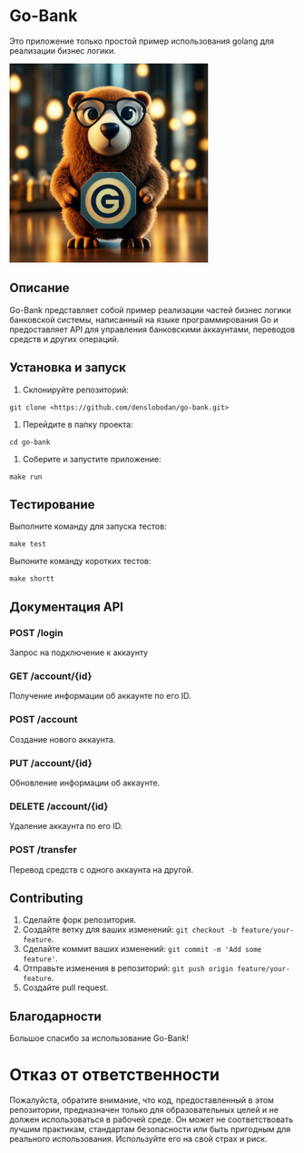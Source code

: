 
# Go-Bank

Это приложение только простой пример использования golang для реализации бизнес логики.


<img src="pkg/image/go-bank_gopher.jpg" alt="go-bank gopher" width="350" height="350">
<!-- ![go-bank gopher](pkg/image/go-bank_gopher.jpg) -->

## Описание

Go-Bank представляет собой пример реализации частей бизнес логики банковской системы, написанный на языке программирования Go и предоставляет API для управления банковскими аккаунтами, переводов средств и других операций.

## Установка и запуск

1. Склонируйте репозиторий:

```
git clone <https://github.com/denslobodan/go-bank.git>

```

1. Перейдите в папку проекта:

```
cd go-bank

```

1. Соберите и запустите приложение:

```
make run

```

## Тестирование

Выполните команду для запуска тестов:

```
make test

```

Выпоните команду коротких тестов:

```
make shortt

```

## Документация API

### POST /login

Запрос на подключение к аккаунту

### GET /account/{id}

Получение информации об аккаунте по его ID.

### POST /account

Создание нового аккаунта.

### PUT /account/{id}

Обновление информации об аккаунте.

### DELETE /account/{id}

Удаление аккаунта по его ID.

### POST /transfer

Перевод средств с одного аккаунта на другой.

## Contributing

1. Сделайте форк репозитория.
2. Создайте ветку для ваших изменений: `git checkout -b feature/your-feature`.
3. Сделайте коммит ваших изменений: `git commit -m 'Add some feature'`.
4. Отправьте изменения в репозиторий: `git push origin feature/your-feature`.
5. Создайте pull request.

## Благодарности

Большое спасибо за использование Go-Bank!

# Отказ от ответственности

Пожалуйста, обратите внимание, что код, предоставленный в этом репозитории, предназначен только для образовательных целей и не должен использоваться в рабочей среде. Он может не соответствовать лучшим практикам, стандартам безопасности или быть пригодным для реального использования. Используйте его на свой страх и риск.
